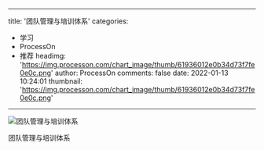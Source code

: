
---
title: '团队管理与培训体系'
categories: 
 - 学习
 - ProcessOn
 - 推荐
headimg: 'https://img.processon.com/chart_image/thumb/61936012e0b34d73f7fe0e0c.png'
author: ProcessOn
comments: false
date: 2022-01-13 10:24:01
thumbnail: 'https://img.processon.com/chart_image/thumb/61936012e0b34d73f7fe0e0c.png'
---

<div>   
<img class="thumb" alt="团队管理与培训体系" src="https://img.processon.com/chart_image/thumb/61936012e0b34d73f7fe0e0c.png" referrerpolicy="no-referrer">
<p>团队管理与培训体系</p>  
</div>
            